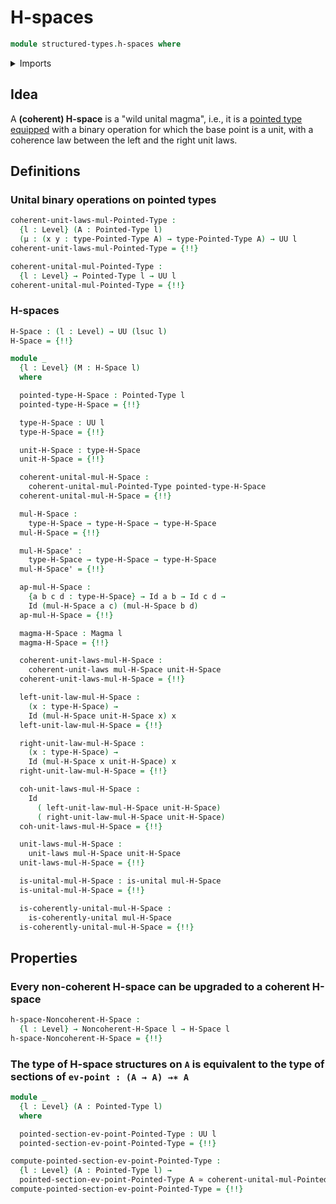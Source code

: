 # H-spaces

```agda
module structured-types.h-spaces where
```

<details><summary>Imports</summary>

```agda
open import foundation.action-on-identifications-binary-functions
open import foundation.action-on-identifications-functions
open import foundation.dependent-pair-types
open import foundation.equivalences
open import foundation.function-extensionality
open import foundation.function-types
open import foundation.functoriality-dependent-pair-types
open import foundation.identity-types
open import foundation.type-arithmetic-dependent-pair-types
open import foundation.unital-binary-operations
open import foundation.universe-levels

open import foundation-core.endomorphisms

open import structured-types.magmas
open import structured-types.noncoherent-h-spaces
open import structured-types.pointed-sections
open import structured-types.pointed-types
```

</details>

## Idea

A **(coherent) H-space** is a "wild unital magma", i.e., it is a
[pointed type](structured-types.pointed-types.md)
[equipped](foundation.structure.md) with a binary operation for which the base
point is a unit, with a coherence law between the left and the right unit laws.

## Definitions

### Unital binary operations on pointed types

```agda
coherent-unit-laws-mul-Pointed-Type :
  {l : Level} (A : Pointed-Type l)
  (μ : (x y : type-Pointed-Type A) → type-Pointed-Type A) → UU l
coherent-unit-laws-mul-Pointed-Type = {!!}

coherent-unital-mul-Pointed-Type :
  {l : Level} → Pointed-Type l → UU l
coherent-unital-mul-Pointed-Type = {!!}
```

### H-spaces

```agda
H-Space : (l : Level) → UU (lsuc l)
H-Space = {!!}

module _
  {l : Level} (M : H-Space l)
  where

  pointed-type-H-Space : Pointed-Type l
  pointed-type-H-Space = {!!}

  type-H-Space : UU l
  type-H-Space = {!!}

  unit-H-Space : type-H-Space
  unit-H-Space = {!!}

  coherent-unital-mul-H-Space :
    coherent-unital-mul-Pointed-Type pointed-type-H-Space
  coherent-unital-mul-H-Space = {!!}

  mul-H-Space :
    type-H-Space → type-H-Space → type-H-Space
  mul-H-Space = {!!}

  mul-H-Space' :
    type-H-Space → type-H-Space → type-H-Space
  mul-H-Space' = {!!}

  ap-mul-H-Space :
    {a b c d : type-H-Space} → Id a b → Id c d →
    Id (mul-H-Space a c) (mul-H-Space b d)
  ap-mul-H-Space = {!!}

  magma-H-Space : Magma l
  magma-H-Space = {!!}

  coherent-unit-laws-mul-H-Space :
    coherent-unit-laws mul-H-Space unit-H-Space
  coherent-unit-laws-mul-H-Space = {!!}

  left-unit-law-mul-H-Space :
    (x : type-H-Space) →
    Id (mul-H-Space unit-H-Space x) x
  left-unit-law-mul-H-Space = {!!}

  right-unit-law-mul-H-Space :
    (x : type-H-Space) →
    Id (mul-H-Space x unit-H-Space) x
  right-unit-law-mul-H-Space = {!!}

  coh-unit-laws-mul-H-Space :
    Id
      ( left-unit-law-mul-H-Space unit-H-Space)
      ( right-unit-law-mul-H-Space unit-H-Space)
  coh-unit-laws-mul-H-Space = {!!}

  unit-laws-mul-H-Space :
    unit-laws mul-H-Space unit-H-Space
  unit-laws-mul-H-Space = {!!}

  is-unital-mul-H-Space : is-unital mul-H-Space
  is-unital-mul-H-Space = {!!}

  is-coherently-unital-mul-H-Space :
    is-coherently-unital mul-H-Space
  is-coherently-unital-mul-H-Space = {!!}
```

## Properties

### Every non-coherent H-space can be upgraded to a coherent H-space

```agda
h-space-Noncoherent-H-Space :
  {l : Level} → Noncoherent-H-Space l → H-Space l
h-space-Noncoherent-H-Space = {!!}
```

### The type of H-space structures on `A` is equivalent to the type of sections of `ev-point : (A → A) →∗ A`

```agda
module _
  {l : Level} (A : Pointed-Type l)
  where

  pointed-section-ev-point-Pointed-Type : UU l
  pointed-section-ev-point-Pointed-Type = {!!}

compute-pointed-section-ev-point-Pointed-Type :
  {l : Level} (A : Pointed-Type l) →
  pointed-section-ev-point-Pointed-Type A ≃ coherent-unital-mul-Pointed-Type A
compute-pointed-section-ev-point-Pointed-Type = {!!}
```
